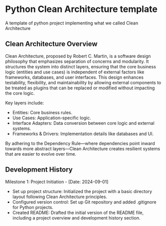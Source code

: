 # Python Clean Architecture template

A template of python project implementing what we called Clean Architecture 

## Clean Architecture Overview

Clean Architecture, proposed by Robert C. Martin, is a software design philosophy that emphasizes separation of concerns and modularity. It structures the system into distinct layers, ensuring that the core business logic (entities and use cases) is independent of external factors like frameworks, databases, and user interfaces. This design enhances testability, flexibility, and maintainability by allowing external components to be treated as plugins that can be replaced or modified without impacting the core logic.

Key layers include:

- Entities: Core business rules.
- Use Cases: Application-specific logic.
- Interface Adapters: Data conversion between core logic and external systems.
- Frameworks & Drivers: Implementation details like databases and UI.

By adhering to the Dependency Rule—where dependencies point inward towards more abstract layers—Clean Architecture creates resilient systems that are easier to evolve over time.

## Development History

Milestone 1: Project Initiation - [Date: 2024-09-01]
- Set up project structure: Initialized the project with a basic directory layout following Clean Architecture principles.
- Configured version control: Set up Git repository and added .gitignore for Python projects.
- Created README: Drafted the initial version of the README file, including a project overview and development history section.